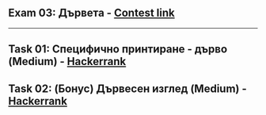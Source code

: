 ## Exam 03: Дървета - [Contest link](<https://www.hackerrank.com/contests/sda-test3-2022-2023-rdsafgtvh/challenges>)

---

## Task 01: Специфично принтиране - дърво (Medium) - [Hackerrank](<https://www.hackerrank.com/contests/sda-test3-2022-2023-rdsafgtvh/challenges/--149>)

## Task 02: (Бонус) Дървесен изглед (Medium) - [Hackerrank](<https://www.hackerrank.com/contests/sda-test3-2022-2023-rdsafgtvh/challenges/challenge-3757>)